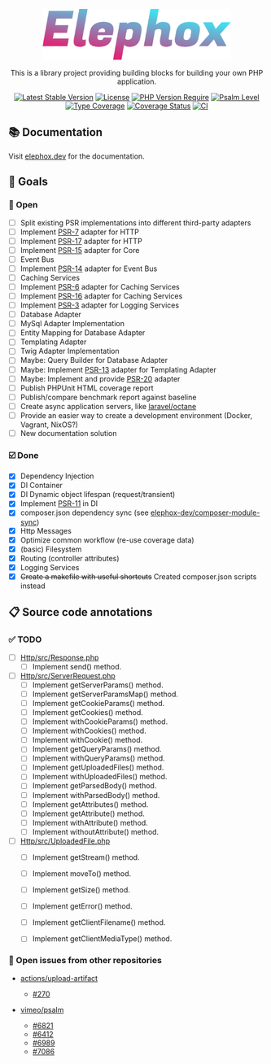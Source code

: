 <p align=center>
  <img src="https://raw.githubusercontent.com/elephox-dev/.github/main/profile/logo.svg" alt="Elephox Logo" height=100>
</p>

<p align=center>
  This is a library project providing building blocks for building your own PHP application.
</p>

<p align="center">
  <a href="https://packagist.org/packages/elephox/framework"><img src="https://poser.pugx.org/elephox/framework/v" alt="Latest Stable Version"></a>
  <a href="https://packagist.org/packages/elephox/framework"><img src="https://poser.pugx.org/elephox/framework/license" alt="License"></a>
  <a href="https://packagist.org/packages/elephox/framework"><img src="https://poser.pugx.org/elephox/framework/require/php" alt="PHP Version Require"></a>
  <a href="https://shepherd.dev/github/elephox-dev/framework"><img src="https://shepherd.dev/github/elephox-dev/framework/level.svg" alt="Psalm Level"></a>
  <a href="https://shepherd.dev/github/elephox-dev/framework"><img src="https://shepherd.dev/github/elephox-dev/framework/coverage.svg" alt="Type Coverage"></a>
  <a href="https://coveralls.io/github/elephox-dev/framework?branch=main"><img src="https://coveralls.io/repos/github/elephox-dev/framework/badge.svg?branch=main" alt="Coverage Status"></a>
  <a href="https://github.com/elephox-dev/framework/actions/workflows/ci.yml"><img src="https://github.com/elephox-dev/framework/actions/workflows/ci.yml/badge.svg" alt="CI"></a>
</p>

## 📚 Documentation

Visit [elephox.dev](https://elephox.dev) for the documentation.

## 🎯 Goals

### 🔳 Open

- [ ] Split existing PSR implementations into different third-party adapters
- [ ] Implement [PSR-7](https://www.php-fig.org/psr/psr-7) adapter for HTTP
- [ ] Implement [PSR-17](https://www.php-fig.org/psr/psr-15) adapter for HTTP
- [ ] Implement [PSR-15](https://www.php-fig.org/psr/psr-15) adapter for Core
- [ ] Event Bus
- [ ] Implement [PSR-14](https://www.php-fig.org/psr/psr-14) adapter for Event Bus
- [ ] Caching Services
- [ ] Implement [PSR-6](https://www.php-fig.org/psr/psr-6) adapter for Caching Services
- [ ] Implement [PSR-16](https://www.php-fig.org/psr/psr-16) adapter for Caching Services
- [ ] Implement [PSR-3](https://www.php-fig.org/psr/psr-3) adapter for Logging Services
- [ ] Database Adapter
- [ ] MySql Adapter Implementation
- [ ] Entity Mapping for Database Adapter
- [ ] Templating Adapter
- [ ] Twig Adapter Implementation
- [ ] Maybe: Query Builder for Database Adapter
- [ ] Maybe: Implement [PSR-13](https://www.php-fig.org/psr/psr-13) adapter for Templating Adapter
- [ ] Maybe: Implement and provide [PSR-20](https://github.com/php-fig/fig-standards/blob/master/proposed/clock.md) adapter
- [ ] Publish PHPUnit HTML coverage report
- [ ] Publish/compare benchmark report against baseline
- [ ] Create async application servers, like [laravel/octane](https://github.com/laravel/octane)
- [ ] Provide an easier way to create a development environment (Docker, Vagrant, NixOS?)
- [ ] New documentation solution

### ☑️ Done

- [x] Dependency Injection
- [x] DI Container
- [x] DI Dynamic object lifespan (request/transient)
- [x] Implement [PSR-11](https://www.php-fig.org/psr/psr-11) in DI
- [x] composer.json dependency sync (see [elephox-dev/composer-module-sync](https://github.com/elephox-dev/composer-module-sync))
- [x] Http Messages
- [x] Optimize common workflow (re-use coverage data)
- [x] (basic) Filesystem
- [x] Routing (controller attributes)
- [x] Logging Services
- [x] ~~Create a makefile with useful shortcuts~~ Created composer.json scripts instead

<!-- start annotations -->

## 📋 Source code annotations

### ✅ TODO

- [ ] [Http/src/Response.php](https://github.com/elephox-dev/framework/tree/main/modules/Http/src/Response.php)
  - [ ] Implement send() method.
- [ ] [Http/src/ServerRequest.php](https://github.com/elephox-dev/framework/tree/main/modules/Http/src/ServerRequest.php)
  - [ ] Implement getServerParams() method.
  - [ ] Implement getServerParamsMap() method.
  - [ ] Implement getCookieParams() method.
  - [ ] Implement getCookies() method.
  - [ ] Implement withCookieParams() method.
  - [ ] Implement withCookies() method.
  - [ ] Implement withCookie() method.
  - [ ] Implement getQueryParams() method.
  - [ ] Implement withQueryParams() method.
  - [ ] Implement getUploadedFiles() method.
  - [ ] Implement withUploadedFiles() method.
  - [ ] Implement getParsedBody() method.
  - [ ] Implement withParsedBody() method.
  - [ ] Implement getAttributes() method.
  - [ ] Implement getAttribute() method.
  - [ ] Implement withAttribute() method.
  - [ ] Implement withoutAttribute() method.
- [ ] [Http/src/UploadedFile.php](https://github.com/elephox-dev/framework/tree/main/modules/Http/src/UploadedFile.php)
  - [ ] Implement getStream() method.
  - [ ] Implement moveTo() method.
  - [ ] Implement getSize() method.
  - [ ] Implement getError() method.
  - [ ] Implement getClientFilename() method.
  - [ ] Implement getClientMediaType() method.


### 🚧 Open issues from other repositories

- [actions/upload-artifact](https://github.com/actions/upload-artifact)
  - [#270](https://github.com/actions/upload-artifact/issues/270)

- [vimeo/psalm](https://github.com/vimeo/psalm)
  - [#6821](https://github.com/vimeo/psalm/issues/6821)
  - [#6412](https://github.com/vimeo/psalm/issues/6412)
  - [#6989](https://github.com/vimeo/psalm/issues/6989)
  - [#7086](https://github.com/vimeo/psalm/issues/7086)

<!-- end annotations -->
